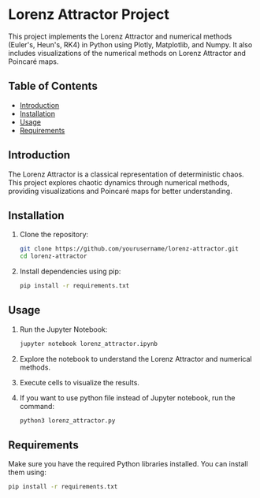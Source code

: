 # Lorenz Attractor Project

This project implements the Lorenz Attractor and numerical methods (Euler's, Heun's, RK4) in Python using Plotly, Matplotlib, and Numpy. It also includes visualizations of the numerical methods on Lorenz Attractor and Poincaré maps.

## Table of Contents
- [Introduction](#introduction)
- [Installation](#installation)
- [Usage](#usage)
- [Requirements](#requirements)

## Introduction

The Lorenz Attractor is a classical representation of deterministic chaos. This project explores chaotic dynamics through numerical methods, providing visualizations and Poincaré maps for better understanding.

## Installation

1. Clone the repository:
   ```bash
   git clone https://github.com/yourusername/lorenz-attractor.git
   cd lorenz-attractor
   ```

2. Install dependencies using pip:
   ```bash
   pip install -r requirements.txt
   ```

## Usage

1. Run the Jupyter Notebook:
   ```bash
   jupyter notebook lorenz_attractor.ipynb
   ```

2. Explore the notebook to understand the Lorenz Attractor and numerical methods.

3. Execute cells to visualize the results.
4. If you want to use python file instead of Jupyter notebook, run the command:
   ```bash
   python3 lorenz_attractor.py
   ```

## Requirements

Make sure you have the required Python libraries installed. You can install them using:

```bash
pip install -r requirements.txt
```
